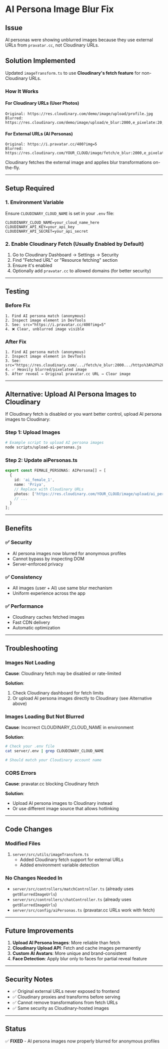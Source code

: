 # AI Persona Image Blur Fix

## Issue
AI personas were showing unblurred images because they use external URLs from `pravatar.cc`, not Cloudinary URLs.

## Solution Implemented
Updated `imageTransform.ts` to use **Cloudinary's fetch feature** for non-Cloudinary URLs.

### How It Works

#### For Cloudinary URLs (User Photos)
```
Original: https://res.cloudinary.com/demo/image/upload/profile.jpg
Blurred:  https://res.cloudinary.com/demo/image/upload/e_blur:2000,e_pixelate:20,q_auto:low/profile.jpg
```

#### For External URLs (AI Personas)
```
Original: https://i.pravatar.cc/400?img=5
Blurred:  https://res.cloudinary.com/YOUR_CLOUD/image/fetch/e_blur:2000,e_pixelate:20,q_auto:low/https%3A%2F%2Fi.pravatar.cc%2F400%3Fimg%3D5
```

Cloudinary fetches the external image and applies blur transformations on-the-fly.

---

## Setup Required

### 1. Environment Variable
Ensure `CLOUDINARY_CLOUD_NAME` is set in your `.env` file:

```env
CLOUDINARY_CLOUD_NAME=your_cloud_name_here
CLOUDINARY_API_KEY=your_api_key
CLOUDINARY_API_SECRET=your_api_secret
```

### 2. Enable Cloudinary Fetch (Usually Enabled by Default)
1. Go to Cloudinary Dashboard → Settings → Security
2. Find "Fetched URL" or "Resource fetching" section
3. Ensure it's enabled
4. Optionally add `pravatar.cc` to allowed domains (for better security)

---

## Testing

### Before Fix
```
1. Find AI persona match (anonymous)
2. Inspect image element in DevTools
3. See: src="https://i.pravatar.cc/400?img=5"
4. ❌ Clear, unblurred image visible
```

### After Fix
```
1. Find AI persona match (anonymous)
2. Inspect image element in DevTools
3. See: src="https://res.cloudinary.com/.../fetch/e_blur:2000.../https%3A%2F%2Fi.pravatar.cc..."
4. ✅ Heavily blurred/pixelated image
5. After reveal → Original pravatar.cc URL → Clear image
```

---

## Alternative: Upload AI Persona Images to Cloudinary

If Cloudinary fetch is disabled or you want better control, upload AI persona images to Cloudinary:

### Step 1: Upload Images
```bash
# Example script to upload AI persona images
node scripts/upload-ai-personas.js
```

### Step 2: Update aiPersonas.ts
```typescript
export const FEMALE_PERSONAS: AIPersona[] = [
  {
    id: 'ai_female_1',
    name: 'Priya',
    // Replace with Cloudinary URLs
    photos: ['https://res.cloudinary.com/YOUR_CLOUD/image/upload/ai_personas/priya.jpg'],
    // ...
  }
];
```

---

## Benefits

### ✅ Security
- AI persona images now blurred for anonymous profiles
- Cannot bypass by inspecting DOM
- Server-enforced privacy

### ✅ Consistency
- All images (user + AI) use same blur mechanism
- Uniform experience across the app

### ✅ Performance
- Cloudinary caches fetched images
- Fast CDN delivery
- Automatic optimization

---

## Troubleshooting

### Images Not Loading
**Cause**: Cloudinary fetch may be disabled or rate-limited

**Solution**:
1. Check Cloudinary dashboard for fetch limits
2. Or upload AI persona images directly to Cloudinary (see Alternative above)

### Images Loading But Not Blurred
**Cause**: Incorrect CLOUDINARY_CLOUD_NAME in environment

**Solution**:
```bash
# Check your .env file
cat server/.env | grep CLOUDINARY_CLOUD_NAME

# Should match your Cloudinary account name
```

### CORS Errors
**Cause**: pravatar.cc blocking Cloudinary fetch

**Solution**:
- Upload AI persona images to Cloudinary instead
- Or use different image source that allows hotlinking

---

## Code Changes

### Modified Files
1. `server/src/utils/imageTransform.ts`
   - Added Cloudinary fetch support for external URLs
   - Added environment variable detection

### No Changes Needed In
- `server/src/controllers/matchController.ts` (already uses `getBlurredImageUrls`)
- `server/src/controllers/chatController.ts` (already uses `getBlurredImageUrls`)
- `server/src/config/aiPersonas.ts` (pravatar.cc URLs work with fetch)

---

## Future Improvements

1. **Upload AI Persona Images**: More reliable than fetch
2. **Cloudinary Upload API**: Fetch and cache images permanently
3. **Custom AI Avatars**: More unique and brand-consistent
4. **Face Detection**: Apply blur only to faces for partial reveal feature

---

## Security Notes

- ✅ Original external URLs never exposed to frontend
- ✅ Cloudinary proxies and transforms before serving
- ✅ Cannot remove transformations from fetch URLs
- ✅ Same security as Cloudinary-hosted images

---

## Status
✅ **FIXED** - AI persona images now properly blurred for anonymous profiles

